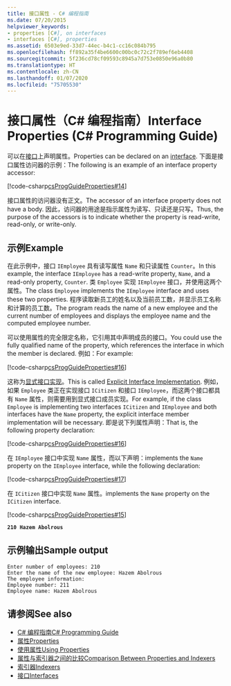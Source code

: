 ```yaml
---
title: 接口属性 - C# 编程指南
ms.date: 07/20/2015
helpviewer_keywords:
- properties [C#], on interfaces
- interfaces [C#], properties
ms.assetid: 6503e9ed-33d7-44ec-b4c1-cc16c084b795
ms.openlocfilehash: ff892a35f4be6600c00bc0c72c2f789ef6eb4408
ms.sourcegitcommit: 5f236cd78cf09593c8945a7d753e0850e96a0b80
ms.translationtype: HT
ms.contentlocale: zh-CN
ms.lasthandoff: 01/07/2020
ms.locfileid: "75705530"
---
```

# <a name="interface-properties-c-programming-guide"></a><span data-ttu-id="dc64c-102">接口属性（C# 编程指南）</span><span class="sxs-lookup"><span data-stu-id="dc64c-102">Interface Properties (C# Programming Guide)</span></span>

<span data-ttu-id="dc64c-103">可以在[接口](../../language-reference/keywords/interface.md)上声明属性。</span><span class="sxs-lookup"><span data-stu-id="dc64c-103">Properties can be declared on an [interface](../../language-reference/keywords/interface.md).</span></span> <span data-ttu-id="dc64c-104">下面是接口属性访问器的示例：</span><span class="sxs-lookup"><span data-stu-id="dc64c-104">The following is an example of an interface property accessor:</span></span>

[!code-csharp[csProgGuideProperties#14](~/samples/snippets/csharp/VS_Snippets_VBCSharp/csProgGuideProperties/CS/Properties.cs#14)]

<span data-ttu-id="dc64c-105">接口属性的访问器没有正文。</span><span class="sxs-lookup"><span data-stu-id="dc64c-105">The accessor of an interface property does not have a body.</span></span> <span data-ttu-id="dc64c-106">因此，访问器的用途是指示属性为读写、只读还是只写。</span><span class="sxs-lookup"><span data-stu-id="dc64c-106">Thus, the purpose of the accessors is to indicate whether the property is read-write, read-only, or write-only.</span></span>

## <a name="example"></a><span data-ttu-id="dc64c-107">示例</span><span class="sxs-lookup"><span data-stu-id="dc64c-107">Example</span></span>

<span data-ttu-id="dc64c-108">在此示例中，接口 `IEmployee` 具有读写属性 `Name` 和只读属性 `Counter`。</span><span class="sxs-lookup"><span data-stu-id="dc64c-108">In this example, the interface `IEmployee` has a read-write property, `Name`, and a read-only property, `Counter`.</span></span> <span data-ttu-id="dc64c-109">类 `Employee` 实现 `IEmployee` 接口，并使用这两个属性。</span><span class="sxs-lookup"><span data-stu-id="dc64c-109">The class `Employee` implements the `IEmployee` interface and uses these two properties.</span></span> <span data-ttu-id="dc64c-110">程序读取新员工的姓名以及当前员工数，并显示员工名称和计算的员工数。</span><span class="sxs-lookup"><span data-stu-id="dc64c-110">The program reads the name of a new employee and the current number of employees and displays the employee name and the computed employee number.</span></span>

<span data-ttu-id="dc64c-111">可以使用属性的完全限定名称，它引用其中声明成员的接口。</span><span class="sxs-lookup"><span data-stu-id="dc64c-111">You could use the fully qualified name of the property, which references the interface in which the member is declared.</span></span> <span data-ttu-id="dc64c-112">例如：</span><span class="sxs-lookup"><span data-stu-id="dc64c-112">For example:</span></span>

[!code-csharp[csProgGuideProperties#16](~/samples/snippets/csharp/VS_Snippets_VBCSharp/csProgGuideProperties/CS/Properties.cs#16)]

<span data-ttu-id="dc64c-113">这称为[显式接口实现](../interfaces/explicit-interface-implementation.md)。</span><span class="sxs-lookup"><span data-stu-id="dc64c-113">This is called [Explicit Interface Implementation](../interfaces/explicit-interface-implementation.md).</span></span> <span data-ttu-id="dc64c-114">例如，如果 `Employee` 类正在实现接口 `ICitizen` 和接口 `IEmployee`，而这两个接口都具有 `Name` 属性，则需要用到显式接口成员实现。</span><span class="sxs-lookup"><span data-stu-id="dc64c-114">For example, if the class `Employee` is implementing two interfaces `ICitizen` and `IEmployee` and both interfaces have the `Name` property, the explicit interface member implementation will be necessary.</span></span> <span data-ttu-id="dc64c-115">即是说下列属性声明：</span><span class="sxs-lookup"><span data-stu-id="dc64c-115">That is, the following property declaration:</span></span>

[!code-csharp[csProgGuideProperties#16](~/samples/snippets/csharp/VS_Snippets_VBCSharp/csProgGuideProperties/CS/Properties.cs#16)]

<span data-ttu-id="dc64c-116">在 `IEmployee` 接口中实现 `Name` 属性，而以下声明：</span><span class="sxs-lookup"><span data-stu-id="dc64c-116">implements the `Name` property on the `IEmployee` interface, while the following declaration:</span></span>

[!code-csharp[csProgGuideProperties#17](~/samples/snippets/csharp/VS_Snippets_VBCSharp/csProgGuideProperties/CS/Properties.cs#17)]

<span data-ttu-id="dc64c-117">在 `ICitizen` 接口中实现 `Name` 属性。</span><span class="sxs-lookup"><span data-stu-id="dc64c-117">implements the `Name` property on the `ICitizen` interface.</span></span>

[!code-csharp[csProgGuideProperties#15](~/samples/snippets/csharp/VS_Snippets_VBCSharp/csProgGuideProperties/CS/Properties.cs#15)]

**`210 Hazem Abolrous`**

## <a name="sample-output"></a><span data-ttu-id="dc64c-118">示例输出</span><span class="sxs-lookup"><span data-stu-id="dc64c-118">Sample output</span></span>

```console
Enter number of employees: 210
Enter the name of the new employee: Hazem Abolrous
The employee information:
Employee number: 211
Employee name: Hazem Abolrous
```

## <a name="see-also"></a><span data-ttu-id="dc64c-119">请参阅</span><span class="sxs-lookup"><span data-stu-id="dc64c-119">See also</span></span>

- [<span data-ttu-id="dc64c-120">C# 编程指南</span><span class="sxs-lookup"><span data-stu-id="dc64c-120">C# Programming Guide</span></span>](../index.md)
- [<span data-ttu-id="dc64c-121">属性</span><span class="sxs-lookup"><span data-stu-id="dc64c-121">Properties</span></span>](./properties.md)
- [<span data-ttu-id="dc64c-122">使用属性</span><span class="sxs-lookup"><span data-stu-id="dc64c-122">Using Properties</span></span>](./using-properties.md)
- [<span data-ttu-id="dc64c-123">属性与索引器之间的比较</span><span class="sxs-lookup"><span data-stu-id="dc64c-123">Comparison Between Properties and Indexers</span></span>](../indexers/comparison-between-properties-and-indexers.md)
- [<span data-ttu-id="dc64c-124">索引器</span><span class="sxs-lookup"><span data-stu-id="dc64c-124">Indexers</span></span>](../indexers/index.md)
- [<span data-ttu-id="dc64c-125">接口</span><span class="sxs-lookup"><span data-stu-id="dc64c-125">Interfaces</span></span>](../interfaces/index.md)
